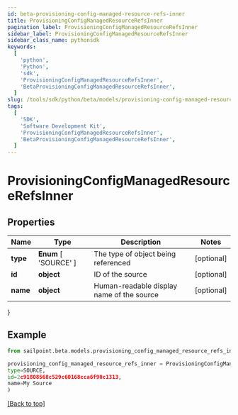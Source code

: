 ```yaml
---
id: beta-provisioning-config-managed-resource-refs-inner
title: ProvisioningConfigManagedResourceRefsInner
pagination_label: ProvisioningConfigManagedResourceRefsInner
sidebar_label: ProvisioningConfigManagedResourceRefsInner
sidebar_class_name: pythonsdk
keywords:
  [
    'python',
    'Python',
    'sdk',
    'ProvisioningConfigManagedResourceRefsInner',
    'BetaProvisioningConfigManagedResourceRefsInner',
  ]
slug: /tools/sdk/python/beta/models/provisioning-config-managed-resource-refs-inner
tags:
  [
    'SDK',
    'Software Development Kit',
    'ProvisioningConfigManagedResourceRefsInner',
    'BetaProvisioningConfigManagedResourceRefsInner',
  ]
---
```


# ProvisioningConfigManagedResourceRefsInner

## Properties

| Name | Type | Description | Notes |
| --- | --- | --- | --- |
| **type** | **Enum** [ 'SOURCE' ] | The type of object being referenced | [optional] |
| **id** | **object** | ID of the source | [optional] |
| **name** | **object** | Human-readable display name of the source | [optional] |

}

## Example

```python
from sailpoint.beta.models.provisioning_config_managed_resource_refs_inner import ProvisioningConfigManagedResourceRefsInner

provisioning_config_managed_resource_refs_inner = ProvisioningConfigManagedResourceRefsInner(
type=SOURCE,
id=2c91808568c529c60168cca6f90c1313,
name=My Source
)

```

[[Back to top]](#)
